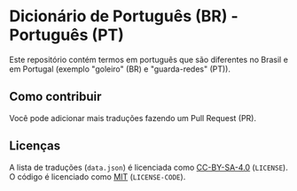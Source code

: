 # Dicionário de Português (BR) - Português (PT)

Este repositório contém termos em português que são diferentes no Brasil e em Portugal (exemplo "goleiro" (BR) e "guarda-redes" (PT)).

## Como contribuir

Você pode adicionar mais traduções fazendo um Pull Request (PR).

## Licenças

A lista de traduções (`data.json`) é licenciada como [CC-BY-SA-4.0](https://creativecommons.org/licenses/by-sa/4.0/) (`LICENSE`). O código é licenciado como [MIT](https://opensource.org/license/mit/) (`LICENSE-CODE`).
